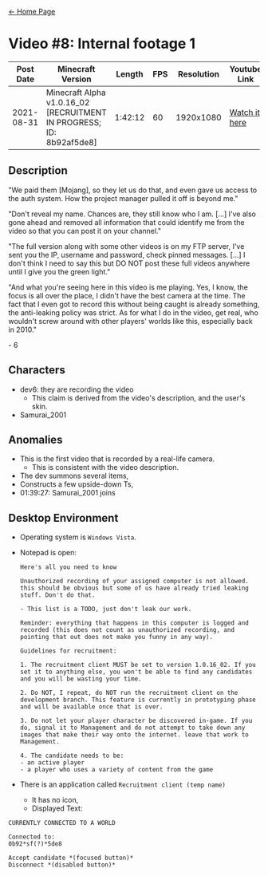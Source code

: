 [← Home Page](../README.md#2-videos)

# Video #8: Internal footage 1
| Post Date  | Minecraft Version                                                    | Length  | FPS | Resolution | Youtube Link      |
| ---------  | -------------------------------------------------------------------- | ------- | --- | ---------- | ----------------- |
| 2021-08-31 | Minecraft Alpha v1.0.16_02 [RECRUITMENT IN PROGRESS; ID: 8b92af5de8] | 1:42:12 | 60  | 1920x1080  | [Watch it here](https://www.youtube.com/watch?v=Z4w1YChA_7c) |

## Description
"We paid them [Mojang], so they let us do that, and even gave us access to the auth system. How the project manager pulled it off is beyond me."

"Don't reveal my name. Chances are, they still know who I am. [...] I've also gone ahead and removed all information that could identify me from the video so that you can post it on your channel."

"The full version along with some other videos is on my FTP server, I've sent you the IP, username and password, check pinned messages. [...] I don't think I need to say this but DO NOT post these full videos anywhere until I give you the green light."

"And what you're seeing here in this video is me playing. Yes, I know, the focus is all over the place, I didn't have the best camera at the time. The fact that I even got to record this without being caught is already something, the anti-leaking policy was strict. As for what I do in the video, get real, who wouldn't screw around with other players' worlds like this, especially back in 2010."

\- 6

## Characters
* dev6: they are recording the video
  * This claim is derived from the video's description, and the user's skin.
* Samurai_2001

## Anomalies
* This is the first video that is recorded by a real-life camera.
  * This is consistent with the video description.
* The dev summons several items,
* Constructs a few upside-down Ts,
* 01:39:27: Samurai_2001 joins

## Desktop Environment
* Operating system is `Windows Vista`.
* Notepad is open:
  ```
  Here's all you need to know

  Unauthorized recording of your assigned computer is not allowed. this should be obvious but some of us have already tried leaking stuff. Don't do that.

  - This list is a TODO, just don't leak our work.

  Reminder: everything that happens in this computer is logged and recorded (this does not count as unauthorized recording, and pointing that out does not make you funny in any way).

  Guidelines for recruitment:

  1. The recruitment client MUST be set to version 1.0.16_02. If you set it to anything else, you won't be able to find any candidates and you will be wasting your time.

  2. Do NOT, I repeat, do NOT run the recruitment client on the development branch. This feature is currently in prototyping phase and will be available once that is over.

  3. Do not let your player character be discovered in-game. If you do, signal it to Management and do not attempt to take down any images that make their way onto the internet. leave that work to Management.

  4. The candidate needs to be:
  - an active player
  - a player who uses a variety of content from the game
  ```
  
* There is an application called `Recruitment client (temp name)`
  * It has no icon,
  * Displayed Text:
```
CURRENTLY CONNECTED TO A WORLD

Connected to:
0b92*sf(?)*5de8

Accept candidate *(focused button)*
Disconnect *(disabled button)*
```
